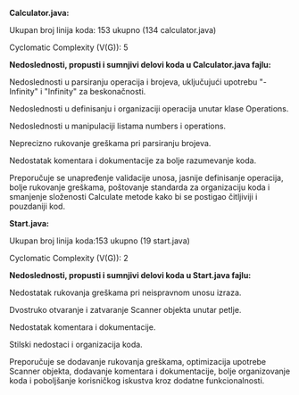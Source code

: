 **Calculator.java:**

Ukupan broj linija koda: 153 ukupno (134 calculator.java)

Cyclomatic Complexity (V(G)): 5

**Nedoslednosti, propusti i sumnjivi delovi koda u Calculator.java fajlu:**

Nedoslednosti u parsiranju operacija i brojeva, uključujući upotrebu "-Infinity" i "Infinity" za beskonačnosti.

Nedoslednosti u definisanju i organizaciji operacija unutar klase Operations.

Nedoslednosti u manipulaciji listama numbers i operations.

Neprecizno rukovanje greškama pri parsiranju brojeva.

Nedostatak komentara i dokumentacije za bolje razumevanje koda.

Preporučuje se unapređenje validacije unosa, jasnije definisanje operacija, bolje rukovanje greškama, poštovanje standarda za organizaciju koda i smanjenje složenosti Calculate metode kako bi se postigao čitljiviji i pouzdaniji kod.

**Start.java:**

Ukupan broj linija koda:153 ukupno (19 start.java)

Cyclomatic Complexity (V(G)): 2

**Nedoslednosti, propusti i sumnjivi delovi koda u Start.java fajlu:**

Nedostatak rukovanja greškama pri neispravnom unosu izraza.

Dvostruko otvaranje i zatvaranje Scanner objekta unutar petlje.

Nedostatak komentara i dokumentacije.

Stilski nedostaci i organizacija koda.

Preporučuje se dodavanje rukovanja greškama, optimizacija upotrebe Scanner objekta, dodavanje komentara i dokumentacije, bolje organizovanje koda i poboljšanje korisničkog iskustva kroz dodatne funkcionalnosti.

